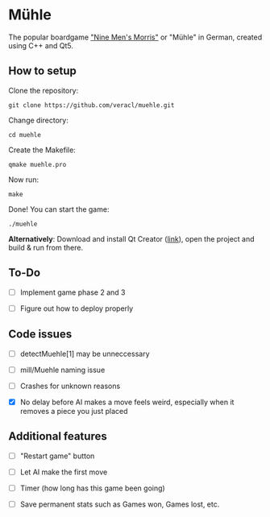 # Mühle

The popular boardgame ["Nine Men's Morris"](https://en.wikipedia.org/wiki/Nine_Men%27s_Morris) or "Mühle" in German, created using C++ and Qt5.

## How to setup

Clone the repository:

`git clone https://github.com/veracl/muehle.git`

Change directory:

`cd muehle`

Create the Makefile:

`qmake muehle.pro`

Now run:

`make`

Done! You can start the game:

`./muehle`

**Alternatively**: Download and install Qt Creator ([link](https://www.qt.io/download/)), open the project and build & run from there.

## To-Do

- [ ] Implement game phase 2 and 3

- [ ] Figure out how to deploy properly

## Code issues

- [ ] detectMuehle[1] may be unneccessary

- [ ] mill/Muehle naming issue

- [ ] Crashes for unknown reasons

- [x] No delay before AI makes a move feels weird, especially when it removes a piece you just placed

## Additional features

- [ ] "Restart game" button

- [ ] Let AI make the first move

- [ ] Timer (how long has this game been going)

- [ ] Save permanent stats such as Games won, Games lost, etc.
